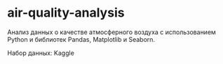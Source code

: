 # air-quality-analysis
Анализ данных о качестве атмосферного воздуха с использованием Python и библиотек Pandas, Matplotlib и Seaborn. 

Набор данных: Kaggle
